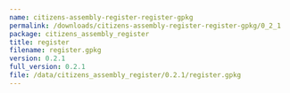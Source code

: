 ```yaml
---
name: citizens-assembly-register-register-gpkg
permalink: /downloads/citizens-assembly-register-register-gpkg/0_2_1
package: citizens_assembly_register
title: register
filename: register.gpkg
version: 0.2.1
full_version: 0.2.1
file: /data/citizens_assembly_register/0.2.1/register.gpkg
---
```

